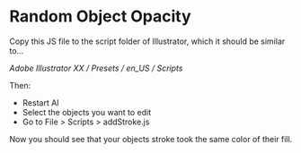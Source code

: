 # Random Object Opacity

Copy this JS file to the script folder of Illustrator, which it should be similar to...

*Adobe Illustrator XX / Presets / en_US / Scripts*

Then:
* Restart AI
* Select the objects you want to edit
* Go to File > Scripts > addStroke.js

Now you should see that your objects stroke took the same color of their fill.